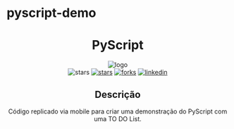 # pyscript-demo

<h1 align="center">PyScript</h1>

<div align="center">

<img src="https://github.com/qassuncao/pyscript-demo/blob/main/python-in-the-browser.gif" alt="logo"/>

<br>

<img src="https://img.shields.io/static/v1?label=%F0%9F%8C%9F&message=If%20Useful&style=style=flat&color=BC4E99" alt="stars"/>
<a href="https://github.com/qassuncao/test-automation-bootstrap/stargazers"><img src="https://img.shields.io/github/stars/qassuncao/test-automation-bootstrap" alt="stars"/></a>
<a href="https://github.com/qassuncao/test-automation-bootstrap/network/members"><img src="https://img.shields.io/github/forks/qassuncao/test-automation-bootstrap" alt="forks"/></a>
<a href="https://www.linkedin.com/in/qassuncao/"><img src="https://img.shields.io/badge/-qassuncao-blue?logo=Linkedin&logoColor=white&link=https://www.linkedin.com/in/qassuncao/" alt="linkedin"/></a>

## Descrição
Código replicado via mobile para criar uma demonstração do PyScript com uma TO DO List.